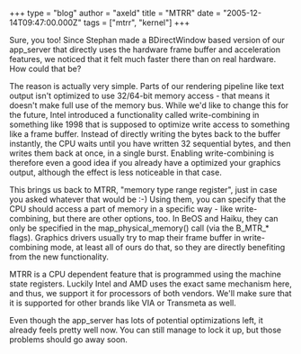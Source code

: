 +++
type = "blog"
author = "axeld"
title = "MTRR"
date = "2005-12-14T09:47:00.000Z"
tags = ["mtrr", "kernel"]
+++

Sure, you too! Since Stephan made a BDirectWindow based version of our app_server that directly uses the hardware frame buffer and acceleration features, we noticed that it felt much faster there than on real hardware. How could that be?

The reason is actually very simple. Parts of our rendering pipeline like text output isn't optimized to use 32/64-bit memory access - that means it doesn't make full use of the memory bus. While we'd like to change this for the future, Intel introduced a functionality called write-combining in something like 1998 that is supposed to optimize write access to something like a frame buffer. Instead of directly writing the bytes back to the buffer instantly, the CPU waits until you have written 32 sequential bytes, and then writes them back at once, in a single burst. Enabling write-combining is therefore even a good idea if you already have a optimized your graphics output, although the effect is less noticeable in that case.

This brings us back to MTRR, "memory type range register", just in case you asked whatever that would be :-) Using them, you can specify that the CPU should access a part of memory in a specific way - like write-combining, but there are other options, too. In BeOS and Haiku, they can only be specified in the map_physical_memory() call (via the B_MTR_* flags). Graphics drivers usually try to map their frame buffer in write-combining mode, at least all of ours do that, so they are directly benefiting from the new functionality.

MTRR is a CPU dependent feature that is programmed using the machine state registers. Luckily Intel and AMD uses the exact same mechanism here, and thus, we support it for processors of both vendors. We'll make sure that it is supported for other brands like VIA or Transmeta as well.

Even though the app_server has lots of potential optimizations left, it already feels pretty well now. You can still manage to lock it up, but those problems should go away soon.